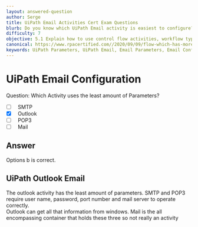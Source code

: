 ```yaml
---
layout: answered-question
author: Serge
title: UiPath Email Activities Cert Exam Questions
blurb: Do you know which UiPath Email activity is easiest to configure? Which RPA Email activity has the fewest number of parameters to configure?
difficulty: 7
objective: 5.1 Explain how to use control flow activities, workflow types such as sequences and flowcharts, and their functions
canonical: https://www.rpacertified.com//2020/09/09/flow-which-has-more-parameters.html
keywords: UiPath Parameters, UiPath Email, Email Parameters, Email Configuration, RPA Email Config, UiPath Outlook
---
```


<h1>UiPath Email Configuration</h1>

Question: Which Activity uses the least amount of Parameters?

- [ ] &nbsp;  SMTP 
- [X] &nbsp;  Outlook 
- [ ] &nbsp;  POP3 
- [ ] &nbsp;  Mail

## Answer

Options b is correct.

<h2>UiPath Outlook Email</h2>

The outlook activity has the least amount of parameters.  SMTP and POP3 require user name, password, port number and mail server to operate correctly.  
Outlook can get all that information from windows.  Mail is the all encompassing container that holds these three so not really an activity  
